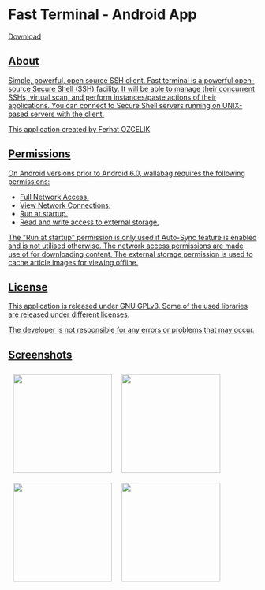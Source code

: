 # Fast Terminal - Android App 

<p align="left">

<a href="https://github.com/ferhatozcelik/fast_terminal/blob/master/app/release/app-release.apk?raw=true">
    Download
</p>

## About

Simple, powerful, open source SSH client.
Fast terminal is a powerful open-source Secure Shell (SSH) facility. It will be able to manage their concurrent SSHs, virtual scan, and perform instances/paste actions of their applications.
You can connect to Secure Shell servers running on UNIX-based servers with the client.

This application created by Ferhat OZCELIK 
   
    
## Permissions

On Android versions prior to Android 6.0, wallabag requires the following permissions:
- Full Network Access.
- View Network Connections.
- Run at startup.
- Read and write access to external storage.

The "Run at startup" permission is only used if Auto-Sync feature is enabled and is not utilised otherwise. The network access permissions are made use of for downloading content. The external storage permission is used to cache article images for viewing offline.

## License
This application is released under GNU GPLv3.
Some of the used libraries are released under different licenses.
    
The developer is not responsible for any errors or problems that may occur.

## Screenshots

[<img src="https://github.com/ferhatozcelik/fast_terminal/raw/master/screenshot/1.jpg" align="left" width="200" hspace="10" vspace="10">](/screenshot/1.png)

[<img src="https://github.com/ferhatozcelik/fast_terminal/raw/master/screenshot/2.jpg" align="left" width="200" hspace="10" vspace="10">](/screenshot/2.png)
    
[<img src="https://github.com/ferhatozcelik/fast_terminal/raw/master/screenshot/4.jpg" align="left" width="200" hspace="10" vspace="10">](/screenshot/4.png)
    
[<img src="https://github.com/ferhatozcelik/fast_terminal/raw/master/screenshot/5.jpg" align="left" width="200" hspace="10" vspace="10">](/screenshot/5.png)



    
    

